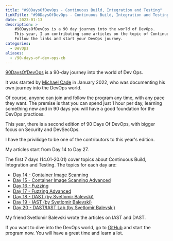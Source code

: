```yaml
---
title: "#90DaysOfDevOps - Continuous Build, Integration and Testing"
linkTitle: "#90DaysOfDevOps - Continuous Build, Integration and Testing"
date: 2023-01-13
description: >
    #90DaysOfDevOps is a 90 day journey into the world of DevOps.
    This year, I am contributing some articles on the topic of Continuous Build, Integration and Testing.
    Follow the links and start your DevOps journey.
categories:
  - DevOps
aliases:
  - /90-days-of-dev-ops-cb
---
```


[90DaysOfDevOps](https://github.com/michaelCade/90DaysOfDevOps/) is a 90-day journey into the world of Dev Ops.

It was started by [Michael Cade](https://twitter.com/MichaelCade1/) in January 2022,
who was documenting his own journey into the DevOps world.

Of course, anyone can join and follow the program any time, with any pace they want.
The premise is that you can spend just 1 hour per day, learning something new and in 90 days you will have a good foundation for the DevOps practices.

This year, there is a second edition of 90 Days Of DevOps, with bigger focus on Security and DevSecOps.

I have the privilidge to be one of the contributors to this year's edition.

My articles start from Day 14 to Day 27.

The first 7 days (14.01-20.01) cover topics about Continuous Build, Integration and Testing.
The topics for each day are:

- [Day 14 - Container Image Scanning](https://github.com/MichaelCade/90DaysOfDevOps/blob/main/2023/day14.md)
- [Day 15 - Container Image Scanning Advanced](https://github.com/MichaelCade/90DaysOfDevOps/blob/main/2023/day15.md)
- [Day 16 - Fuzzing](https://github.com/MichaelCade/90DaysOfDevOps/blob/main/2023/day16.md)
- [Day 17 - Fuzzing Advanced](https://github.com/MichaelCade/90DaysOfDevOps/blob/main/2023/day17.md)
- [Day 18 - DAST (by Svetlomir Balevski)](https://github.com/MichaelCade/90DaysOfDevOps/blob/main/2023/day18.md)
- [Day 19 - IAST (by Svetlomir Balevski)](https://github.com/MichaelCade/90DaysOfDevOps/blob/main/2023/day19.md)
- [Day 20 - DAST/IAST Lab (by Svetlomir Balevski)](https://github.com/MichaelCade/90DaysOfDevOps/blob/main/2023/day20.md)

My friend Svetlomir Balevski wrote the articles on IAST and DAST.

If you want to dive into the DevOps world, go to [GitHub](https://github.com/michaelCade/90DaysOfDevOps/) and start the program now.
You will have a great time and learn a lot.

